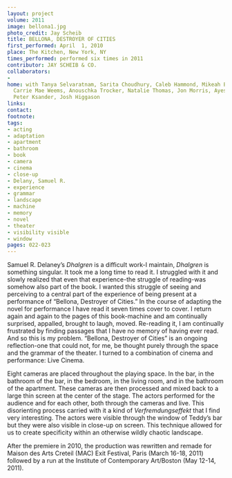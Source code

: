 ```yaml
---
layout: project
volume: 2011
image: bellona1.jpg
photo_credit: Jay Scheib
title: BELLONA, DESTROYER OF CITIES
first_performed: April  1, 2010
place: The Kitchen, New York, NY
times_performed: performed six times in 2011
contributor: JAY SCHEIB & CO.
collaborators:
-
home: with Tanya Selvaratnam, Sarita Choudhury, Caleb Hammond, Mikeah Ernest Jennings,
  Carrie Mae Weems, Anouschka Trocker, Natalie Thomas, Jon Morris, Ayesha Ngaujah,
  Peter Ksander, Josh Higgason
links:
contact:
footnote:
tags:
- acting
- adaptation
- apartment
- bathroom
- book
- camera
- cinema
- close-up
- Delany, Samuel R.
- experience
- grammar
- landscape
- machine
- memory
- novel
- theater
- visibility visible
- window
pages: 022-023
---
```


Samuel R. Delaney’s _Dhalgren_ is a difficult work-I maintain, _Dhalgren_ is something singular. It took me a long time to read it. I struggled with it and slowly realized that even that experience-the struggle of reading-was somehow also part of the book. I wanted this struggle of seeing and perceiving to a central part of the experience of being present at a performance of “Bellona, Destroyer of Cities.” In the course of adapting the novel for performance I have read it seven times cover to cover. I return again and again to the pages of this book-machine and am continually surprised, appalled, brought to laugh, moved. Re-reading it, I am continually frustrated by finding passages that I have no memory of having ever read. And so this is my problem. “Bellona, Destroyer of Cities” is an ongoing reflection-one that could not, for me, be thought purely through the space and the grammar of the theater. I turned to a combination of cinema and performance: Live Cinema.

Eight cameras are placed throughout the playing space. In the bar, in the bathroom of the bar, in the bedroom, in the living room, and in the bathroom of the apartment. These cameras are then processed and mixed back to a large thin screen at the center of the stage. The actors performed for the audience and for each other, both through the cameras and live. This disorienting process carried with it a kind of _Verfremdungseffekt_ that I find very interesting. The actors were visible through the window of Teddy’s bar but they were also visible in close-up on screen. This technique allowed for us to create specificity within an otherwise wildly chaotic landscape.

After the premiere in 2010, the production was rewritten and remade for Maison des Arts Creteil (MAC) Exit Festival, Paris (March 16-18, 2011) followed by a run at the Institute of Contemporary Art/Boston (May 12-14, 2011).
